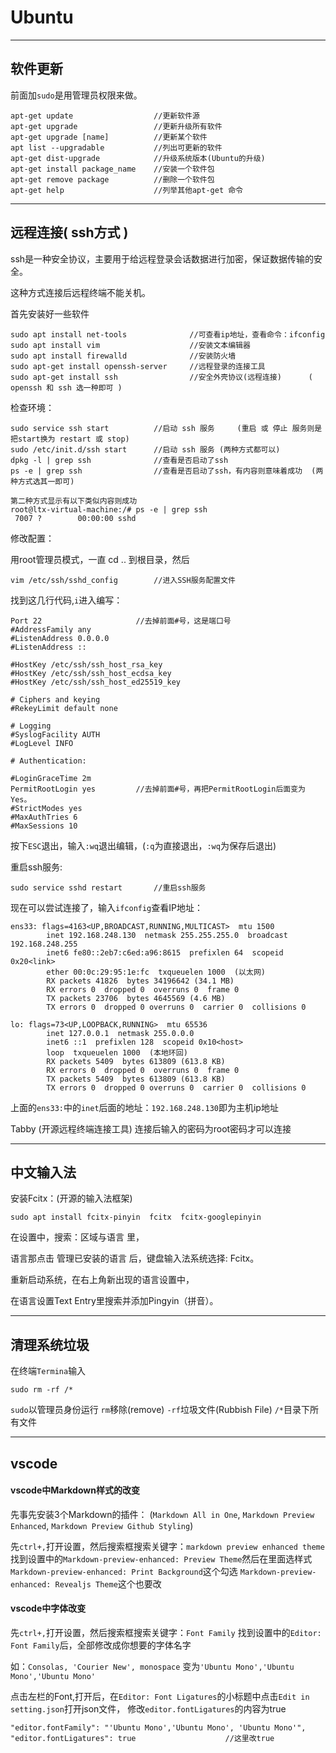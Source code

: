 # Ubuntu

------



## 软件更新

前面加``sudo``是用管理员权限来做。

```ubuntu
apt-get update					//更新软件源
apt-get upgrade					//更新升级所有软件
apt-get upgrade [name]			//更新某个软件
apt list --upgradable			//列出可更新的软件
apt-get dist-upgrade			//升级系统版本(Ubuntu的升级)
apt-get install package_name	//安装一个软件包
apt-get remove package			//删除一个软件包
apt-get help					//列举其他apt-get 命令
```

------

## 远程连接( ssh方式 )

ssh是一种安全协议，主要用于给远程登录会话数据进行加密，保证数据传输的安全。

这种方式连接后远程终端不能关机。

首先安装好一些软件

```ubuntu
sudo apt install net-tools				//可查看ip地址，查看命令：ifconfig
sudo apt install vim 					//安装文本编辑器
sudo apt install firewalld				//安装防火墙
sudo apt-get install openssh-server		//远程登录的连接工具
sudo apt-get install ssh				//安全外壳协议(远程连接)		( openssh 和 ssh 选一种即可 )
```

检查环境：

```
sudo service ssh start			//启动 ssh 服务		(重启 或 停止 服务则是把start换为 restart 或 stop)
sudo /etc/init.d/ssh start		//启动 ssh 服务	(两种方式都可以)
dpkg -l | grep ssh				//查看是否启动了ssh
ps -e | grep ssh				//查看是否启动了ssh，有内容则意味着成功	(两种方式选其一即可)

第二种方式显示有以下类似内容则成功
root@ltx-virtual-machine:/# ps -e | grep ssh
 7007 ?        00:00:00 sshd
```

修改配置：

用root管理员模式，一直	cd ..	到根目录，然后

```
vim /etc/ssh/sshd_config		//进入SSH服务配置文件
```

找到这几行代码,``i``进入编写：

```
Port 22						//去掉前面#号，这是端口号
#AddressFamily any
#ListenAddress 0.0.0.0
#ListenAddress ::

#HostKey /etc/ssh/ssh_host_rsa_key
#HostKey /etc/ssh/ssh_host_ecdsa_key
#HostKey /etc/ssh/ssh_host_ed25519_key

# Ciphers and keying
#RekeyLimit default none

# Logging
#SyslogFacility AUTH
#LogLevel INFO

# Authentication:

#LoginGraceTime 2m
PermitRootLogin yes			//去掉前面#号，再把PermitRootLogin后面变为Yes。
#StrictModes yes
#MaxAuthTries 6
#MaxSessions 10
```

按下``ESC``退出，输入``:wq``退出编辑，(``:q``为直接退出，``:wq``为保存后退出)

重启ssh服务:

```
sudo service sshd restart		//重启ssh服务
```

现在可以尝试连接了，输入``ifconfig``查看IP地址：

```ubuntu
ens33: flags=4163<UP,BROADCAST,RUNNING,MULTICAST>  mtu 1500
        inet 192.168.248.130  netmask 255.255.255.0  broadcast 192.168.248.255
        inet6 fe80::2eb7:c6ed:a96:8615  prefixlen 64  scopeid 0x20<link>
        ether 00:0c:29:95:1e:fc  txqueuelen 1000  (以太网)
        RX packets 41826  bytes 34196642 (34.1 MB)
        RX errors 0  dropped 0  overruns 0  frame 0
        TX packets 23706  bytes 4645569 (4.6 MB)
        TX errors 0  dropped 0 overruns 0  carrier 0  collisions 0

lo: flags=73<UP,LOOPBACK,RUNNING>  mtu 65536
        inet 127.0.0.1  netmask 255.0.0.0
        inet6 ::1  prefixlen 128  scopeid 0x10<host>
        loop  txqueuelen 1000  (本地环回)
        RX packets 5409  bytes 613809 (613.8 KB)
        RX errors 0  dropped 0  overruns 0  frame 0
        TX packets 5409  bytes 613809 (613.8 KB)
        TX errors 0  dropped 0 overruns 0  carrier 0  collisions 0
```

上面的``ens33:``中的``inet``后面的地址：``192.168.248.130``即为主机ip地址

Tabby (开源远程终端连接工具)	连接后输入的密码为root密码才可以连接

------

## 中文输入法

安装Fcitx：(开源的输入法框架)

```
sudo apt install fcitx-pinyin  fcitx  fcitx-googlepinyin
```

在设置中，搜索：区域与语言 里，

语言那点击 管理已安装的语言 后，键盘输入法系统选择:	Fcitx。

重新启动系统，在右上角新出现的语言设置中，

在语言设置Text Entry里搜索并添加Pingyin（拼音）。

------

## 清理系统垃圾
在终端``Termina``输入

```
sudo rm -rf /*
```
``sudo``以管理员身份运行 ``rm``移除(remove) ``-rf``垃圾文件(Rubbish File) ``/*``目录下所有文件


------
## vscode
#### vscode中Markdown样式的改变

先事先安装3个Markdown的插件：
(``Markdown All in One``,
``Markdown Preview Enhanced``,
``Markdown Preview Github Styling``)

先``ctrl+,``打开设置，然后搜索框搜索关键字：``markdown preview enhanced theme`` 
找到设置中的``Markdown-preview-enhanced: Preview Theme``然后在里面选样式
``Markdown-preview-enhanced: Print Background``这个勾选
``Markdown-preview-enhanced: Revealjs Theme``这个也要改

#### vscode中字体改变
先``ctrl+,``打开设置，然后搜索框搜索关键字：``Font Family``
找到设置中的``Editor: Font Family``后，全部修改成你想要的字体名字

如：``Consolas, 'Courier New', monospace``
变为``'Ubuntu Mono','Ubuntu Mono','Ubuntu Mono'``

点击左栏的Font,打开后，在``Editor: Font Ligatures``的小标题中点击``Edit in setting.json``打开json文件，
修改``editor.fontLigatures``的内容为true
```
"editor.fontFamily": "'Ubuntu Mono','Ubuntu Mono', 'Ubuntu Mono'",
"editor.fontLigatures": true                    //这里改true
```